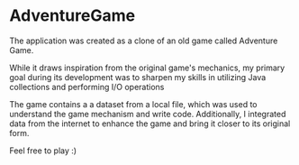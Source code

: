 # AdventureGame
The application was created as a clone of an old game called Adventure Game.

While it draws inspiration from the original game's mechanics, my primary goal during its development was to sharpen my skills in utilizing Java collections and performing I/O operations

The game contains a a dataset from a local file, which was used to understand the game mechanism and write code.
Additionally, I integrated data from the internet to enhance the game and bring it closer to its original form.

Feel free to play :)
